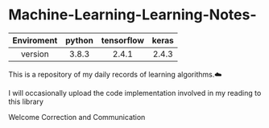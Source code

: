 # Machine-Learning-Learning-Notes-



Enviroment| python | tensorflow | keras
:--------:|:------:|:----------:|:----:|
version| 3.8.3 | 2.4.1 | 2.4.3 

This is a repository of my daily records of learning algorithms.:cloud:

I will occasionally upload the code implementation involved in my reading to this library

Welcome Correction and Communication
